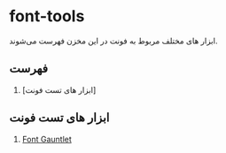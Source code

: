 # font-tools
ابزار های مختلف مربوط به فونت در این مخزن فهرست می‌شوند.

## فهرست
1. [ابزار های تست فونت]

## ابزار های تست فونت
1. [Font Gauntlet](https://fontgauntlet.com/)

